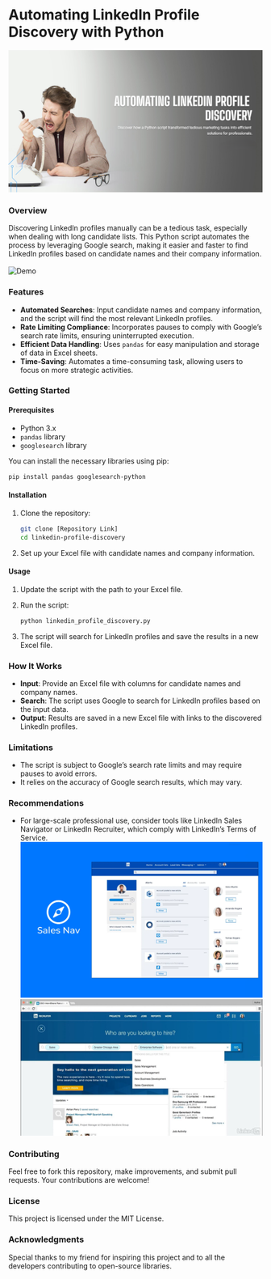 # Automating LinkedIn Profile Discovery with Python
![photo](https://github.com/suyash-rgb/Python-Projects/blob/8cc898695c0a2b55cd70ecaa9e5451ed8688c712/LinkedIn%20Profile%20Finder/images/1.png)
### Overview
Discovering LinkedIn profiles manually can be a tedious task, especially when dealing with long candidate lists. This Python script automates the process by leveraging Google search, making it easier and faster to find LinkedIn profiles based on candidate names and their company information. <br> <br>
![Demo](https://github.com/suyash-rgb/Python-Projects/blob/1f1e173b908d0d7a4a49cb1b424228b1c44b7fc7/LinkedIn%20Profile%20Finder/gif/google%20search.gif)

### Features
- **Automated Searches**: Input candidate names and company information, and the script will find the most relevant LinkedIn profiles.
- **Rate Limiting Compliance**: Incorporates pauses to comply with Google’s search rate limits, ensuring uninterrupted execution.
- **Efficient Data Handling**: Uses `pandas` for easy manipulation and storage of data in Excel sheets.
- **Time-Saving**: Automates a time-consuming task, allowing users to focus on more strategic activities.

### Getting Started

#### Prerequisites
- Python 3.x
- `pandas` library
- `googlesearch` library

You can install the necessary libraries using pip:

```bash
pip install pandas googlesearch-python
```

#### Installation

1. Clone the repository:
    ```bash
    git clone [Repository Link]
    cd linkedin-profile-discovery
    ```

2. Set up your Excel file with candidate names and company information.

#### Usage

1. Update the script with the path to your Excel file.

2. Run the script:
    ```bash
    python linkedin_profile_discovery.py
    ```

3. The script will search for LinkedIn profiles and save the results in a new Excel file.

### How It Works
- **Input**: Provide an Excel file with columns for candidate names and company names.
- **Search**: The script uses Google to search for LinkedIn profiles based on the input data.
- **Output**: Results are saved in a new Excel file with links to the discovered LinkedIn profiles.

### Limitations
- The script is subject to Google’s search rate limits and may require pauses to avoid errors.
- It relies on the accuracy of Google search results, which may vary.

### Recommendations
- For large-scale professional use, consider tools like LinkedIn Sales Navigator or LinkedIn Recruiter, which comply with LinkedIn’s Terms of Service.
![Sales Navigator](https://github.com/suyash-rgb/Python-Projects/blob/89cd073b2a0e5ef79a4b7c37c49a5a01be4877fe/LinkedIn%20Profile%20Finder/images/nav.webp)
![LinekdIn Recruiter](https://github.com/suyash-rgb/Python-Projects/blob/89cd073b2a0e5ef79a4b7c37c49a5a01be4877fe/LinkedIn%20Profile%20Finder/images/recruiter.jpg)

### Contributing
Feel free to fork this repository, make improvements, and submit pull requests. Your contributions are welcome!

### License
This project is licensed under the MIT License.

### Acknowledgments
Special thanks to my friend for inspiring this project and to all the developers contributing to open-source libraries.
